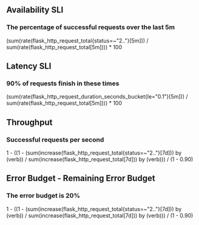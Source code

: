 ## Availability SLI
### The percentage of successful requests over the last 5m
(sum(rate(flask_http_request_total{status=~"2.."}[5m])) 
 /
 sum(rate(flask_http_request_total[5m]))) * 100


## Latency SLI
### 90% of requests finish in these times
(sum(rate(flask_http_request_duration_seconds_bucket{le="0.1"}[5m])) 
 /
 sum(rate(flask_http_request_total[5m]))) * 100

## Throughput
### Successful requests per second
1 - ((1 - (sum(increase(flask_http_request_total{status=~"2.."}[7d])) by (verb)) 
           / sum(increase(flask_http_request_total[7d])) by (verb))) 
     / (1 - 0.90)

## Error Budget - Remaining Error Budget
### The error budget is 20%

1 - ((1 - (sum(increase(flask_http_request_total{status=~"2.."}[7d])) by (verb)) 
           / sum(increase(flask_http_request_total[7d])) by (verb))) 
     / (1 - 0.90)

